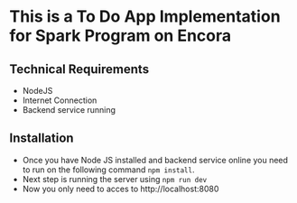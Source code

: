 # This is a To Do App Implementation for Spark Program on Encora

## Technical Requirements

- NodeJS
- Internet Connection
- Backend service running

## Installation

- Once you have Node JS installed and backend service online you need to run on the following command
  `npm install`.
- Next step is running the server using `npm run dev`
- Now you only need to acces to http://localhost:8080
